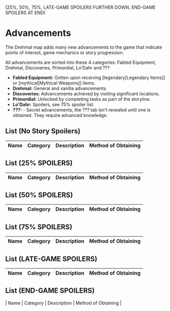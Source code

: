 (25%, 50%, 75%, LATE-GAME SPOILERS FURTHER DOWN, END-GAME SPOILERS AT END)

# Advancements

The Drehmal map adds many new advancements to the game that indicate points of interest, game mechanics or story progression.

All advancements are sorted into these 4 categories: Fabled Equipment, Drehmal, Discoveries, Primordial, Lo'Dahr and ???

- **Fabled Equipment:** Gotten upon receiving [legendary[Legendary Items]] or [mythical[Mythical Weapons]] items.
- **Drehmal:** General and vanilla advancements.
- **Discoveries:** Advancements achieved by visiting significant locations.
- **Primordial:** Unlocked by completing tasks as part of the storyline.
- **Lo'Dahr:** Spoilers, see 75% spoiler list.
- **???:** - Secret advancements, the ??? tab isn't revealed until one is obtained. They require advanced knowledge.

## List (No Story Spoilers)

| Name | Category | Description | Method of Obtaining |
|-|-|-|-|

## List (25% SPOILERS)

| Name | Category | Description | Method of Obtaining |
|-|-|-|-|

## List (50% SPOILERS)

| Name | Category | Description | Method of Obtaining |
|-|-|-|-|

## List (75% SPOILERS)

| Name | Category | Description | Method of Obtaining |
|-|-|-|-|

## List (LATE-GAME SPOILERS)

| Name | Category | Description | Method of Obtaining |
|-|-|-|-|

## List (END-GAME SPOILERS)

| Name | Category | Description | Method of Obtaining |


